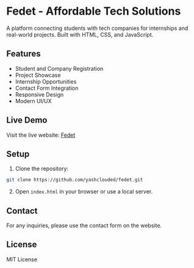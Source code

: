 # Fedet - Affordable Tech Solutions

A platform connecting students with tech companies for internships and real-world projects. Built with HTML, CSS, and JavaScript.

## Features

- Student and Company Registration
- Project Showcase
- Internship Opportunities
- Contact Form Integration
- Responsive Design
- Modern UI/UX

## Live Demo

Visit the live website: [Fedet](https://yashclouded.github.io/fedet/)

## Setup

1. Clone the repository:
```bash
git clone https://github.com/yashclouded/fedet.git
```

2. Open `index.html` in your browser or use a local server.

## Contact

For any inquiries, please use the contact form on the website.

## License

MIT License 